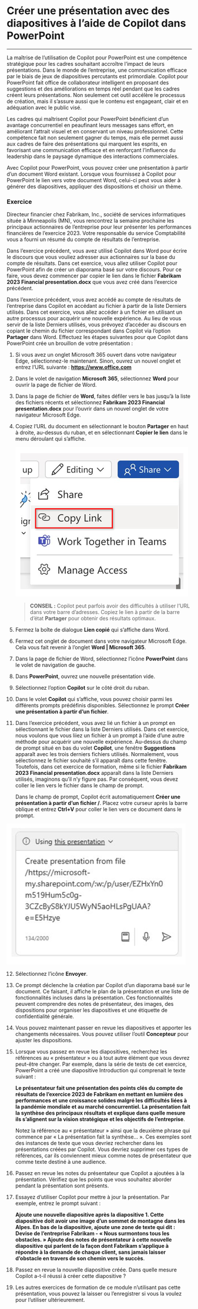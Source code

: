 
# Créer une présentation avec des diapositives à l’aide de Copilot dans PowerPoint
---
La maîtrise de l’utilisation de Copilot pour PowerPoint est une compétence stratégique pour les cadres souhaitant accroître l’impact de leurs présentations. Dans le monde de l’entreprise, une communication efficace par le biais de jeux de diapositives percutants est primordiale. Copilot pour PowerPoint fait office de collaborateur intelligent en proposant des suggestions et des améliorations en temps réel pendant que les cadres créent leurs présentations. Non seulement cet outil accélère le processus de création, mais il s’assure aussi que le contenu est engageant, clair et en adéquation avec le public visé.

Les cadres qui maîtrisent Copilot pour PowerPoint bénéficient d’un avantage concurrentiel en peaufinant leurs messages sans effort, en améliorant l’attrait visuel et en conservant un niveau professionnel. Cette compétence fait non seulement gagner du temps, mais elle permet aussi aux cadres de faire des présentations qui marquent les esprits, en favorisant une communication efficace et en renforçant l’influence du leadership dans le paysage dynamique des interactions commerciales.

Avec Copilot pour PowerPoint, vous pouvez créer une présentation à partir d’un document Word existant. Lorsque vous fournissez à Copilot pour PowerPoint le lien vers votre document Word, celui-ci peut vous aider à générer des diapositives, appliquer des dispositions et choisir un thème.

### Exercice

Directeur financier chez Fabrikam, Inc., société de services informatiques située à Minneapolis (MN), vous rencontrez la semaine prochaine les principaux actionnaires de l’entreprise pour leur présenter les performances financières de l’exercice 2023. Votre responsable du service Comptabilité vous a fourni un résumé du compte de résultats de l’entreprise.

Dans l’exercice précédent, vous avez utilisé Copilot dans Word pour écrire le discours que vous vouliez adresser aux actionnaires sur la base du compte de résultats. Dans cet exercice, vous allez utiliser Copilot pour PowerPoint afin de créer un diaporama basé sur votre discours. Pour ce faire, vous devez commencer par copier le lien dans le fichier **Fabrikam 2023 Financial presentation.docx** que vous avez créé dans l’exercice précédent.

Dans l’exercice précédent, vous avez accédé au compte de résultats de l’entreprise dans Copilot en accédant au fichier à partir de la liste Derniers utilisés. Dans cet exercice, vous allez accéder à un fichier en utilisant un autre processus pour acquérir une nouvelle expérience. Au lieu de vous servir de la liste Derniers utilisés, vous prévoyez d’accéder au discours en copiant le chemin du fichier correspondant dans Copilot via l’option **Partager** dans Word. Effectuez les étapes suivantes pour que Copilot dans PowerPoint crée un brouillon de votre présentation :

1.  Si vous avez un onglet Microsoft 365 ouvert dans votre navigateur Edge, sélectionnez-le maintenant. Sinon, ouvrez un nouvel onglet et entrez l’URL suivante : **https://www.office.com**
2.  Dans le volet de navigation **Microsoft 365**, sélectionnez **Word** pour ouvrir la page de fichier de Word.
3.  Dans la page de fichier de **Word**, faites défiler vers le bas jusqu’à la liste des fichiers récents et sélectionnez **Fabrikam 2023 Financial presentation.docx** pour l’ouvrir dans un nouvel onglet de votre navigateur Microsoft Edge.
4.  Copiez l’URL du document en sélectionnant le bouton **Partager** en haut à droite, au-dessus du ruban, et en sélectionnant **Copier le lien** dans le menu déroulant qui s’affiche.
    
    ![Capture d’écran montrant le menu Partager et l’option Copier le lien mise en évidence.](../media/share-menu-with-copy-link-9fd1c60a.png)
    
    
     > **CONSEIL :** Copilot peut parfois avoir des difficultés à utiliser l’URL dans votre barre d’adresses. Copiez le lien à partir de la barre d’état **Partager** pour obtenir des résultats optimaux.

5.  Fermez la boîte de dialogue **Lien copié** qui s’affiche dans Word.
6.  Fermez cet onglet de document dans votre navigateur Microsoft Edge. Cela vous fait revenir à l’onglet **Word \| Microsoft 365**.
7.  Dans la page de fichier de Word, sélectionnez l’icône **PowerPoint** dans le volet de navigation de gauche.
8.  Dans **PowerPoint**, ouvrez une nouvelle présentation vide.
9.  Sélectionnez l’option **Copilot** sur le côté droit du ruban.
10. Dans le volet **Copilot** qui s’affiche, vous pouvez choisir parmi les différents prompts prédéfinis disponibles. Sélectionnez le prompt **Créer une présentation à partir d’un fichier**.
11. Dans l’exercice précédent, vous avez lié un fichier à un prompt en sélectionnant le fichier dans la liste Derniers utilisés. Dans cet exercice, nous voulons que vous liiez un fichier à un prompt à l’aide d’une autre méthode pour acquérir une nouvelle expérience. Au-dessus du champ de prompt situé en bas du volet **Copilot**, une fenêtre **Suggestions** apparaît avec les trois derniers fichiers utilisés. Normalement, vous sélectionnez le fichier souhaité s’il apparaît dans cette fenêtre. Toutefois, dans cet exercice de formation, même si le fichier **Fabrikam 2023 Financial presentation.docx** apparaît dans la liste Derniers utilisés, imaginons qu’il n’y figure pas. Par conséquent, vous devez coller le lien vers le fichier dans le champ de prompt.
    
    Dans le champ de prompt, Copilot écrit automatiquement **Créer une présentation à partir d’un fichier /**. Placez votre curseur après la barre oblique et entrez **Ctrl+V** pour coller le lien vers ce document dans le prompt.
    
 ![Capture d’écran montrant le champ de prompt Copilot dans PowerPoint avec le prompt Créer une présentation à partir d’un fichier et le lien vers le fichier.](../media/copilot-ppt-prompt-with-file-link-690f74ed.png)
    
12. Sélectionnez l’icône **Envoyer**.
13. Ce prompt déclenche la création par Copilot d’un diaporama basé sur le document. Ce faisant, il affiche le plan de la présentation et une liste de fonctionnalités incluses dans la présentation. Ces fonctionnalités peuvent comprendre des notes de présentateur, des images, des dispositions pour organiser les diapositives et une étiquette de confidentialité générale.
14. Vous pouvez maintenant passer en revue les diapositives et apporter les changements nécessaires. Vous pouvez utiliser l’outil **Concepteur** pour ajuster les dispositions.
15. Lorsque vous passez en revue les diapositives, recherchez les références au « présentateur » ou à tout autre élément que vous devrez peut-être changer. Par exemple, dans la série de tests de cet exercice, PowerPoint a créé une diapositive Introduction qui comprenait le texte suivant :
    
    **Le présentateur fait une présentation des points clés du compte de résultats de l’exercice 2023 de Fabrikam en mettant en lumière des performances et une croissance solides malgré les difficultés liées à la pandémie mondiale et au marché concurrentiel. La présentation fait la synthèse des principaux résultats et explique dans quelle mesure ils s’alignent sur la vision stratégique et les objectifs de l’entreprise**.
    
    Notez la référence au « présentateur » ainsi que la deuxième phrase qui commence par « La présentation fait la synthèse... ». Ces exemples sont des instances de texte que vous devriez rechercher dans les présentations créées par Copilot. Vous devriez supprimer ces types de références, car ils conviennent mieux comme notes de présentateur que comme texte destiné à une audience.
16. Passez en revue les notes du présentateur que Copilot a ajoutées à la présentation. Vérifiez que les points que vous souhaitez aborder pendant la présentation sont présents.
17. Essayez d’utiliser Copilot pour mettre à jour la présentation. Par exemple, entrez le prompt suivant :
    
    **Ajoute une nouvelle diapositive après la diapositive 1. Cette diapositive doit avoir une image d’un sommet de montagne dans les Alpes. En bas de la diapositive, ajoute une zone de texte qui dit : Devise de l’entreprise Fabrikam - « Nous surmontons tous les obstacles. » Ajoute des notes de présentateur à cette nouvelle diapositive qui parlent de la façon dont Fabrikam s’applique à répondre à la demande de chaque client, sans jamais laisser d’obstacle en travers de son chemin vers le succès**.
18. Passez en revue la nouvelle diapositive créée. Dans quelle mesure Copilot a-t-il réussi à créer cette diapositive ?
19. Les autres exercices de formation de ce module n’utilisant pas cette présentation, vous pouvez la laisser ou l’enregistrer si vous la voulez pour l’utiliser ultérieurement.
